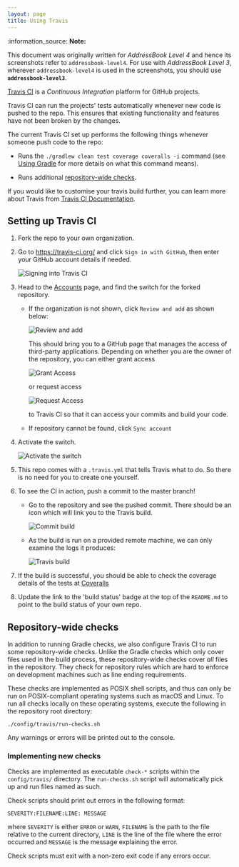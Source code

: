 ```yaml
---
layout: page
title: Using Travis
---
```


<div markdown="span" class="alert alert-info">:information_source: <b>Note: </b>

This document was originally written for *AddressBook Level 4* and hence
its screenshots refer to `addressbook-level4`. For use with *AddressBook
Level 3*, wherever `addressbook-level4` is used in the screenshots, you
should use **`addressbook-level3`**.
</div>

[Travis CI](https://travis-ci.org/) is a *Continuous Integration*
platform for GitHub projects.

Travis CI can run the projects' tests automatically whenever new code is
pushed to the repo. This ensures that existing functionality and
features have not been broken by the changes.

The current Travis CI set up performs the following things whenever
someone push code to the repo:

  - Runs the `./gradlew clean test coverage coveralls -i` command (see
    [Using Gradle](UsingGradle.md) for more details on what this command
    means).

  - Runs additional [repository-wide checks](#repository-wide-checks).

If you would like to customise your travis build further, you can learn
more about Travis from [Travis CI
Documentation](https://docs.travis-ci.com/).

## Setting up Travis CI

1.  Fork the repo to your own organization.

2.  Go to <https://travis-ci.org/> and click `Sign in with GitHub`, then
    enter your GitHub account details if needed.

    ![Signing into Travis CI](images/signing_in.png)

3.  Head to the [Accounts](https://travis-ci.org/profile) page, and find
    the switch for the forked repository.

      - If the organization is not shown, click `Review and add` as
        shown below:

        ![Review and add](images/review_and_add.png)

        This should bring you to a GitHub page that manages the access
        of third-party applications. Depending on whether you are the
        owner of the repository, you can either grant access

        ![Grant Access](images/grant_access.png)

        or request access

        ![Request Access](images/request_access.png)

        to Travis CI so that it can access your commits and build your
        code.

      - If repository cannot be found, click `Sync account`

4.  Activate the switch.

    ![Activate the switch](images/flick_repository_switch.png)

5.  This repo comes with a `.travis.yml` that tells
    Travis what to do. So there is no need for you to create one
    yourself.

6.  To see the CI in action, push a commit to the master branch\!

      - Go to the repository and see the pushed commit. There should be
        an icon which will link you to the Travis build.

        ![Commit build](images/build_pending.png)

      - As the build is run on a provided remote machine, we can only
        examine the logs it produces:

        ![Travis build](images/travis_build.png)

7.  If the build is successful, you should be able to check the coverage
    details of the tests at [Coveralls](http://coveralls.io/)

8.  Update the link to the 'build status' badge at the top of the
    `README.md` to point to the build status of your own repo.

## Repository-wide checks

In addition to running Gradle checks, we also configure Travis CI to run
some repository-wide checks. Unlike the Gradle checks which only cover
files used in the build process, these repository-wide checks cover
*all* files in the repository. They check for repository rules which are
hard to enforce on development machines such as line ending
requirements.

These checks are implemented as POSIX shell scripts, and thus can only
be run on POSIX-compliant operating systems such as macOS and Linux. To
run all checks locally on these operating systems, execute the following
in the repository root directory:

``` shell
./config/travis/run-checks.sh
```

Any warnings or errors will be printed out to the console.

### Implementing new checks

Checks are implemented as executable `check-*` scripts within the
`config/travis/` directory. The `run-checks.sh` script will
automatically pick up and run files named as such.

Check scripts should print out errors in the following format:

    SEVERITY:FILENAME:LINE: MESSAGE

where `SEVERITY` is either `ERROR` or `WARN`, `FILENAME` is the path to
the file relative to the current directory, `LINE` is the line of the
file where the error occurred and `MESSAGE` is the message explaining
the error.

Check scripts must exit with a non-zero exit code if any errors occur.
